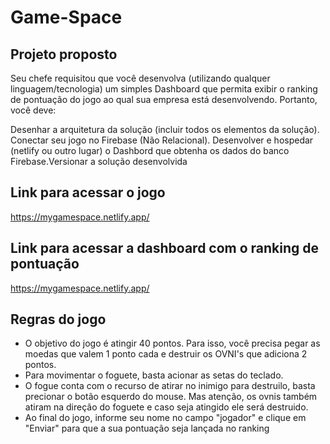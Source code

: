 # Game-Space

## Projeto proposto

Seu chefe requisitou que você desenvolva (utilizando qualquer linguagem/tecnologia) um simples Dashboard que permita exibir o ranking de pontuação do jogo ao qual sua empresa está desenvolvendo. Portanto, você deve:

Desenhar a arquitetura da solução (incluir todos os elementos da solução).
Conectar seu jogo no Firebase (Não Relacional).
Desenvolver e hospedar (netlify ou outro lugar) o Dashbord que obtenha os dados do banco Firebase.Versionar a solução desenvolvida

## Link para acessar o jogo

<https://mygamespace.netlify.app/>

## Link para acessar a dashboard com o ranking de pontuação

<https://mygamespace.netlify.app/>

## Regras do jogo

- O objetivo do jogo é atingir 40 pontos. Para isso, você precisa pegar as moedas que valem 1 ponto cada e destruir os OVNI's que adiciona 2 pontos.
- Para movimentar o foguete, basta acionar as setas do teclado.
- O fogue conta com o recurso de atirar no inimigo para destruilo, basta precionar o botão esquerdo do mouse. Mas atenção, os ovnis também atiram na direção do foguete e caso seja atingido ele será destruido.
- Ao final do jogo, informe seu nome no campo "jogador" e clique em "Enviar" para que a sua pontuação seja lançada no ranking
